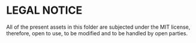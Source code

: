 # LEGAL NOTICE

All of the present assets in this folder are subjected under the MIT license,
therefore, open to use, to be modified and to be handled by open parties.


